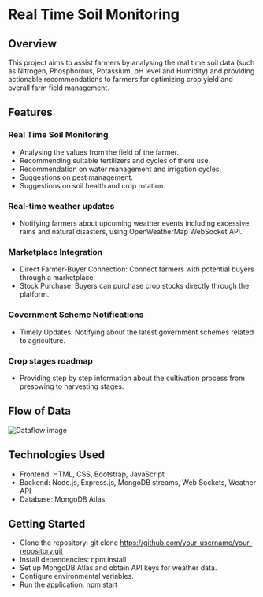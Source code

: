 # Real Time Soil Monitoring
## Overview
This project aims to assist farmers by analysing the real time soil data (such as Nitrogen, Phosphorous, Potassium, pH level and Humidity) and providing actionable recommendations to farmers for optimizing crop yield and overall farm field management.

## Features
### Real Time Soil Monitoring
- Analysing the values from the field of the farmer.
- Recommending suitable fertilizers and cycles of there use.
- Recommendation on water management and irrigation cycles.
- Suggestions on pest management.
- Suggestions on soil health and crop rotation.

### Real-time weather updates
- Notifying farmers about upcoming weather events including excessive rains and natural disasters, using OpenWeatherMap WebSocket API.

### Marketplace Integration
- Direct Farmer-Buyer Connection: Connect farmers with potential buyers through a marketplace.
- Stock Purchase: Buyers can purchase crop stocks directly through the platform.
  
### Government Scheme Notifications
- Timely Updates: Notifying about the latest government schemes related to agriculture.

### Crop stages roadmap 
- Providing step by step information about the cultivation process from presowing to harvesting stages.

## Flow of Data
![Dataflow image](https://github.com/mayur7922/SoilVigyan/blob/main/dataflow.png)

## Technologies Used
- Frontend: HTML, CSS, Bootstrap, JavaScript
- Backend: Node.js, Express.js, MongoDB streams, Web Sockets, Weather API
- Database: MongoDB Atlas
  
## Getting Started
- Clone the repository: git clone https://github.com/your-username/your-repository.git
- Install dependencies: npm install
- Set up MongoDB Atlas and obtain API keys for weather data.
- Configure environmental variables.
- Run the application: npm start
